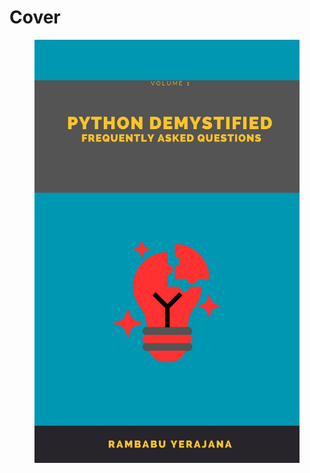 # Cover

<figure><img src=".gitbook/assets/Black and Yellow Genius Autobiography Book Cover (2).jpg" alt=""><figcaption></figcaption></figure>
